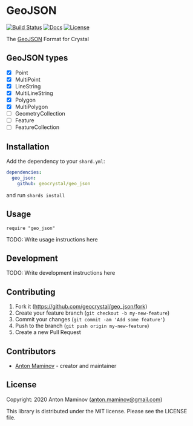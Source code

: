 # GeoJSON

[![Build Status](https://travis-ci.org/geocrystal/geo_json.svg?branch=master)](https://travis-ci.org/geocrystal/geo_json)
[![Docs](https://img.shields.io/badge/docs-available-brightgreen.svg)](https://geocrystal.github.io/geo_json/)
[![License](https://img.shields.io/github/license/geocrystal/geo_json.svg)](https://github.com/geocrystal/geo_json/blob/master/LICENSE)

The [GeoJSON](https://tools.ietf.org/html/rfc7946) Format for Crystal

## GeoJSON types

- [x] Point
- [x] MultiPoint
- [x] LineString
- [x] MultiLineString
- [x] Polygon
- [x] MultiPolygon
- [ ] GeometryCollection
- [ ] Feature
- [ ] FeatureCollection

## Installation

Add the dependency to your `shard.yml`:

```yaml
dependencies:
  geo_json:
    github: geocrystal/geo_json
```

and run `shards install`

## Usage

```crystal
require "geo_json"
```

TODO: Write usage instructions here

## Development

TODO: Write development instructions here

## Contributing

1. Fork it (<https://github.com/geocrystal/geo_json/fork>)
2. Create your feature branch (`git checkout -b my-new-feature`)
3. Commit your changes (`git commit -am 'Add some feature'`)
4. Push to the branch (`git push origin my-new-feature`)
5. Create a new Pull Request

## Contributors

- [Anton Maminov](https://github.com/mamantoha) - creator and maintainer

## License

Copyright: 2020 Anton Maminov (anton.maminov@gmail.com)

This library is distributed under the MIT license. Please see the LICENSE file.
